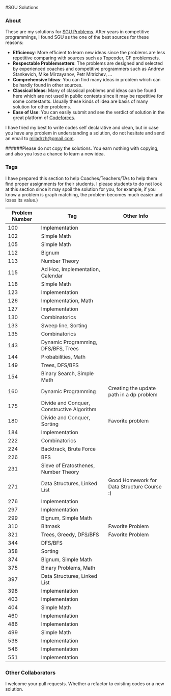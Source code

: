 #SGU Solutions


### About
These are my solutions for [SGU Problems](https://codeforces.com/problemsets/acmsguru). After years in competitive programmings, I found SGU as the one of the best sources for these reasons:

* **Efficiency**: More efficient to learn new ideas since the problems are less repetitive comparing with sources such as Topcoder, CF problemsets.   
* **Respectable Problemsetters**: The problems are designed and selected by experienced coaches and competitive programmers such as Andrew Stankevich, Mike Mirzayanov, Petr Mitrichev, ...
* **Comprehensive Ideas**: You can find many ideas in problem which can be hardly found in other sources.
* **Classical Ideas**: Many of classical problems and ideas can be found here which are not used in public contests since it may be repetitive for some contestants. Usually these kinds of idea are basis of many solution for other problems.
* **Ease of Use**: You can easily submit and see the verdict of solution in the great platform of [Codeforces](https://codeforces.com).

I have tried my best to write codes self declarative and clean, but in case you have any problem in understanding a solution, do not hesitate and send an email to miladrzh@gmail.com.

######Please do not copy the solutions. You earn nothing with copying, and also you lose a chance to learn a new idea.                                                           


### Tags
I have prepared this section to help Coaches/Teachers/TAs to help them find proper assignments for their students. I please students to do not look at this section since it may spoil the solution for you, for example, if you know a problem is graph matching, the problem becomes much easier and loses its value.)

Problem Number | Tag | Other Info
--- | --- | --- 
100 | Implementation 
102 | Simple Math 
105 | Simple Math
112 | Bignum
113 | Number Theory
115 | Ad Hoc, Implementation, Calendar
118 | Simple Math 
123 | Implementation
126 | Implementation, Math
127 | Implementation
130 | Combinatorics 
133 | Sweep line, Sorting
135 | Combinatorics
143 | Dynamic Programming, DFS/BFS, Trees
144 | Probabilities, Math
149 | Trees, DFS/BFS
154 | Binary Search, Simple Math 
160 | Dynamic Programming | Creating the update path in a dp problem 
175 | Divide and Conquer, Constructive Algorithm
180 | Divide and Conquer, Sorting | Favorite problem
184 | Implementation 
222 | Combinatorics
224 | Backtrack, Brute Force
226 | BFS
231 | Sieve of Eratosthenes, Number Theory
271 | Data Structures, Linked List | Good Homework for Data Structure Course :) 
276 | Implementation
297 | Implementation
299 | Bignum, Simple Math
310 | Bitmask | Favorite Problem
321 | Trees, Greedy, DFS/BFS | Favorite Problem
344 | DFS/BFS
358 | Sorting 
374 | Bignum, Simple Math
375 | Binary Problems, Math
397 | Data Structures, Linked List
398 | Implementation 
403 | Implementation
404 | Simple Math 
460 | Implementation
486 | Implementation 
499 | Simple Math
538 | Implementation
546 | Implementation 
551 | Implementation


### Other Collaborators
I welcome your pull requests. Whether a refactor to existing codes or a new solution. 